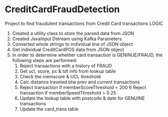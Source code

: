 # CreditCardFraudDetection
Project to find fraudulent transactions from Credit Card transactions 
LOGIC
1. Created a utility class to store the parsed data from JSON
2. Created JavaInput Dstream using Kafka Parameters
3. Converted whole strings to individual line of JSON object
4. Get individual CreditCardPOS data from JSON object
5. In order to determine whether card transaction is GENINUE/FRAUD, the following steps are
performed:
  	1. Reject transactions with a history of FRAUD
  	2. Get ucl, score, pc & tdt info from lookup table
  	3. Check the memscore & UCL threshold
  	4. Calc distance traveled btw prev and current transactions 
  	5. Reject transaction if memberScoreThreshold < 200
  	6 Reject transaction if memberSpeedThreshold > 0.25
  	7. Update the lookup table with postcode & date for GENUINE transactions
  	8. Update the card_trans table
